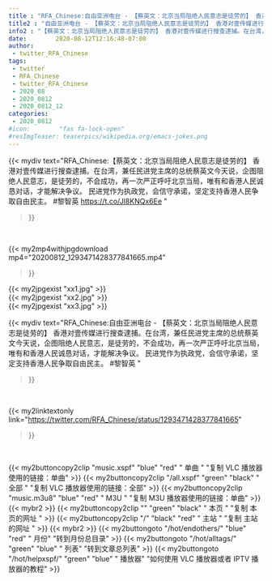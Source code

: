 ```yaml
---
title : "RFA_Chinese:自由亚洲电台 - 【蔡英文：北京当局阻绝人民意志是徒劳的】 香港对壹传媒进行搜查逮捕。在台湾，兼任民进党主席的总统蔡英文今天说，企图阻绝人民意志，是徒劳的，不会成功，再一次严正呼吁北京当局，唯有和香港人民诚恳对话，才能解决争议。 民进党作为执政党，会信守承诺，坚定支持香港人民争取自由民主。 #黎智英 "
title2 : "自由亚洲电台 - 【蔡英文：北京当局阻绝人民意志是徒劳的】 香港对壹传媒进行搜查逮捕。在台湾，兼任民进党主席的总统蔡英文今天说，企图阻绝人民意志，是徒劳的，不会成功，再一次严正呼吁北京当局，唯有和香港人民诚恳对话，才能解决争议。 民进党作为执政党，会信守承诺，坚定支持香港人民争取自由民主。 #黎智英 "
info2 : "【蔡英文：北京当局阻绝人民意志是徒劳的】 香港对壹传媒进行搜查逮捕。在台湾，兼任民进党主席的总统蔡英文今天说，企图阻绝人民意志，是徒劳的，不会成功，再一次严正呼吁北京当局，唯有和香港人民诚恳对话，才能解决争议。 民进党作为执政党，会信守承诺，坚定支持香港人民争取自由民主。 #黎智英 https://t.co/Jl8KNQx6Ee "
date:        2020-08-12T12:16:48-07:00
author:
 - twitter_RFA_Chinese
tags:
 - twitter
 - RFA_Chinese
 - twitter_RFA_Chinese
 - 2020_08
 - 2020_0812
 - 2020_0812_12
categories:
 - 2020_0812
#icon:        "fas fa-lock-open"
#resImgTeaser: teaserpics/wikipedia.org/emacs-jokes.png
---
```


{{< mydiv text="RFA_Chinese:【蔡英文：北京当局阻绝人民意志是徒劳的】 香港对壹传媒进行搜查逮捕。在台湾，兼任民进党主席的总统蔡英文今天说，企图阻绝人民意志，是徒劳的，不会成功，再一次严正呼吁北京当局，唯有和香港人民诚恳对话，才能解决争议。 民进党作为执政党，会信守承诺，坚定支持香港人民争取自由民主。 #黎智英 https://t.co/Jl8KNQx6Ee "
>}}
<br>


{{< my2mp4withjpgdownload mp4="20200812_1293471428377841665.mp4"
>}}

{{< my2jpgexist "xx1.jpg" >}}<br>
{{< my2jpgexist "xx2.jpg" >}}<br>
{{< my2jpgexist "xx3.jpg" >}}<br>



{{< mydiv text="RFA_Chinese:自由亚洲电台 - 【蔡英文：北京当局阻绝人民意志是徒劳的】 香港对壹传媒进行搜查逮捕。在台湾，兼任民进党主席的总统蔡英文今天说，企图阻绝人民意志，是徒劳的，不会成功，再一次严正呼吁北京当局，唯有和香港人民诚恳对话，才能解决争议。 民进党作为执政党，会信守承诺，坚定支持香港人民争取自由民主。 #黎智英 "
>}}
<br>

{{< my2linktextonly link="https://twitter.com/RFA_Chinese/status/1293471428377841665"
>}}


<br>

{{< my2buttoncopy2clip "music.xspf"        "blue"   "red"    " 单曲 "  "复制 VLC 播放器使用的链接：单曲" >}} {{< my2buttoncopy2clip "/all.xspf"         "green"  "black"  " 全部 "  "复制 VLC 播放器使用的链接：全部" >}} {{< my2buttoncopy2clip "music.m3u8"        "blue"   "red"    " M3U  "    "复制 M3U 播放器使用的链接：单曲" >}} {{< mybr2 >}} {{< my2buttoncopy2clip ""                  "green"  "black"  " 本页 "    "复制 本页的网址 " >}} {{< my2buttoncopy2clip "/"                 "black"  "red"    " 主站 "    "复制 主站的网址 " >}} {{< mybr2 >}} {{< my2buttongoto      "/hot/endothers/"   "blue"   "red"    " 月份"   "转到月份总目录" >}} {{< my2buttongoto      "/hot/alltags/"     "green"  "blue"   " 列表"   "转到文章总列表" >}} {{< my2buttongoto      "/hot/helpxspf/"    "green"  "blue"   " 播放器" "如何使用 VLC 播放器或者 IPTV 播放器的教程" >}} 

